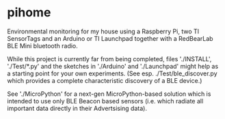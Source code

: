 pihome
======

Environmental monitoring for my house using a Raspberry Pi, 
two TI SensorTags and an Arduino or TI Launchpad together with
a RedBearLab BLE Mini bluetooth radio.

While this project is currently far from being completed,
files './INSTALL', './Test/*.py' and the sketches in './Arduino' 
and './Launchpad' might help as a starting point for your own experiments.
(See esp. ./Test/ble_discover.py which provides a complete
characteristic discovery of a BLE device.)

See './MicroPython' for a next-gen MicroPython-based solution which is intended to use only BLE Beacon based sensors (i.e. which radiate all important data directly in their Advertsising data).
